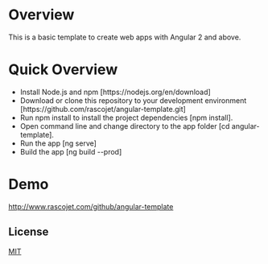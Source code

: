 # Overview
<p>
	This is a basic template to create web apps with Angular 2 and above. 
</p>

# Quick Overview
<ul>
	<li>
		Install Node.js and npm [https://nodejs.org/en/download]
	</li>
	<li>
		Download or clone this repository to your development environment [https://github.com/rascojet/angular-template.git]
	</li>
	<li>
		Run npm install to install the project dependencies [npm install].
	</li>
	<li>
		Open command line and change directory to the app folder [cd angular-template].
	</li>
	<li>
		Run the app [ng serve]
	</li>
	<li>
		Build the app [ng build --prod]
	</li>
</ul>

# Demo

http://www.rascojet.com/github/angular-template


## License

[MIT](http://opensource.org/licenses/MIT)
